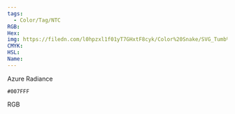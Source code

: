 ```yaml
---
tags:
  - Color/Tag/NTC
RGB:
Hex:
img: https://filedn.com/l0hpzxl1f01yT7GHxtF8cyk/Color%20Snake/SVG_Tumb%20Mass%20No%20Name/007FFF.svg
CMYK:
HSL:
Name:
---
```

Azure Radiance
```palette
#007FFF
```
RGB
